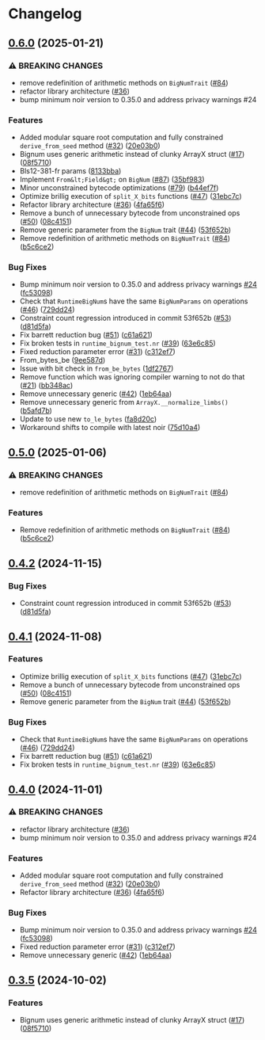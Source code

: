 # Changelog

## [0.6.0](https://github.com/madztheo/noir-bignum/compare/v0.5.0...v0.6.0) (2025-01-21)


### ⚠ BREAKING CHANGES

* remove redefinition of arithmetic methods on `BigNumTrait` ([#84](https://github.com/madztheo/noir-bignum/issues/84))
* refactor library architecture ([#36](https://github.com/madztheo/noir-bignum/issues/36))
* bump minimum noir version to 0.35.0 and address privacy warnings #24

### Features

* Added modular square root computation and fully constrained `derive_from_seed` method ([#32](https://github.com/madztheo/noir-bignum/issues/32)) ([20e03b0](https://github.com/madztheo/noir-bignum/commit/20e03b04f7e2c57b61538d707695ae02979c51b4))
* Bignum uses generic arithmetic instead of clunky ArrayX struct ([#17](https://github.com/madztheo/noir-bignum/issues/17)) ([08f5710](https://github.com/madztheo/noir-bignum/commit/08f5710e085e55c038b8555032c90a31d7c91037))
* Bls12-381-fr params ([8133bba](https://github.com/madztheo/noir-bignum/commit/8133bba56c67707c3abdf0186fdff6d0658eec4d))
* Implement `From&lt;Field&gt;` on `BigNum` ([#87](https://github.com/madztheo/noir-bignum/issues/87)) ([35bf983](https://github.com/madztheo/noir-bignum/commit/35bf983bdf80abbb2f191dd6c464a6fe3516f9c2))
* Minor unconstrained bytecode optimizations ([#79](https://github.com/madztheo/noir-bignum/issues/79)) ([b44ef7f](https://github.com/madztheo/noir-bignum/commit/b44ef7f6bee56751e2d83848e84accf25e0bdc0f))
* Optimize brillig execution of `split_X_bits` functions ([#47](https://github.com/madztheo/noir-bignum/issues/47)) ([31ebc7c](https://github.com/madztheo/noir-bignum/commit/31ebc7cc03a7d8be4aef90a632515f79e3405c7a))
* Refactor library architecture ([#36](https://github.com/madztheo/noir-bignum/issues/36)) ([4fa65f6](https://github.com/madztheo/noir-bignum/commit/4fa65f6be596ea1b6c6c49b784fa7a9aca95c5d4))
* Remove a bunch of unnecessary bytecode from unconstrained ops ([#50](https://github.com/madztheo/noir-bignum/issues/50)) ([08c4151](https://github.com/madztheo/noir-bignum/commit/08c4151f12cc4fe1831da2eba6c854948a17c3d8))
* Remove generic parameter from the `BigNum` trait ([#44](https://github.com/madztheo/noir-bignum/issues/44)) ([53f652b](https://github.com/madztheo/noir-bignum/commit/53f652b443967b589ae5ee3b3c9bdba5d3606806))
* Remove redefinition of arithmetic methods on `BigNumTrait` ([#84](https://github.com/madztheo/noir-bignum/issues/84)) ([b5c6ce2](https://github.com/madztheo/noir-bignum/commit/b5c6ce20d8a5705127f3b0c33a17e77750fc91c2))


### Bug Fixes

* Bump minimum noir version to 0.35.0 and address privacy warnings [#24](https://github.com/madztheo/noir-bignum/issues/24) ([fc53098](https://github.com/madztheo/noir-bignum/commit/fc53098332e1843759114ad7c05118e8fee141ed))
* Check that `RuntimeBigNum`s have the same `BigNumParams` on operations ([#46](https://github.com/madztheo/noir-bignum/issues/46)) ([729dd24](https://github.com/madztheo/noir-bignum/commit/729dd244e07a17b4c5f4d24fcd63caae91e8d645))
* Constraint count regression introduced in commit 53f652b  ([#53](https://github.com/madztheo/noir-bignum/issues/53)) ([d81d5fa](https://github.com/madztheo/noir-bignum/commit/d81d5fac5e2ea919bd93e513644d0edc5630261c))
* Fix barrett reduction bug ([#51](https://github.com/madztheo/noir-bignum/issues/51)) ([c61a621](https://github.com/madztheo/noir-bignum/commit/c61a621745fb6a6c3778fbee35344bc7cf79f6a9))
* Fix broken tests in `runtime_bignum_test.nr` ([#39](https://github.com/madztheo/noir-bignum/issues/39)) ([63e6c85](https://github.com/madztheo/noir-bignum/commit/63e6c851712ff3492d0b538437d3ddb0c6aacc1e))
* Fixed reduction parameter error ([#31](https://github.com/madztheo/noir-bignum/issues/31)) ([c312ef7](https://github.com/madztheo/noir-bignum/commit/c312ef72e2127153fad5afcffc5bf88045a5b4ba))
* From_bytes_be ([9ee587d](https://github.com/madztheo/noir-bignum/commit/9ee587d95c4b992b939ce8b0d56b458078d8203d))
* Issue with bit check in `from_be_bytes` ([1df2767](https://github.com/madztheo/noir-bignum/commit/1df2767c3f1217a3d4a38ad3479897364591f5f7))
* Remove function which was ignoring compiler warning to not do that ([#21](https://github.com/madztheo/noir-bignum/issues/21)) ([bb348ac](https://github.com/madztheo/noir-bignum/commit/bb348ac607236f7fb8dab75bef557cc2a23cf408))
* Remove unnecessary generic ([#42](https://github.com/madztheo/noir-bignum/issues/42)) ([1eb64aa](https://github.com/madztheo/noir-bignum/commit/1eb64aab691e96d143775183987e7dfc2132bdc3))
* Remove unnecessary generic from `ArrayX.__normalize_limbs()` ([b5afd7b](https://github.com/madztheo/noir-bignum/commit/b5afd7b65b9e93a6932a1d9ae33cdc4472212db3))
* Update to use new `to_le_bytes` ([fa8d20c](https://github.com/madztheo/noir-bignum/commit/fa8d20cead061acf516cba96dd6123c0c60f6a66))
* Workaround shifts to compile with latest noir ([75d10a4](https://github.com/madztheo/noir-bignum/commit/75d10a4916d85e713fb895c414b489be46f68034))

## [0.5.0](https://github.com/noir-lang/noir-bignum/compare/v0.4.2...v0.5.0) (2025-01-06)


### ⚠ BREAKING CHANGES

* remove redefinition of arithmetic methods on `BigNumTrait` ([#84](https://github.com/noir-lang/noir-bignum/issues/84))

### Features

* Remove redefinition of arithmetic methods on `BigNumTrait` ([#84](https://github.com/noir-lang/noir-bignum/issues/84)) ([b5c6ce2](https://github.com/noir-lang/noir-bignum/commit/b5c6ce20d8a5705127f3b0c33a17e77750fc91c2))

## [0.4.2](https://github.com/noir-lang/noir-bignum/compare/v0.4.1...v0.4.2) (2024-11-15)


### Bug Fixes

* Constraint count regression introduced in commit 53f652b  ([#53](https://github.com/noir-lang/noir-bignum/issues/53)) ([d81d5fa](https://github.com/noir-lang/noir-bignum/commit/d81d5fac5e2ea919bd93e513644d0edc5630261c))

## [0.4.1](https://github.com/noir-lang/noir-bignum/compare/v0.4.0...v0.4.1) (2024-11-08)


### Features

* Optimize brillig execution of `split_X_bits` functions ([#47](https://github.com/noir-lang/noir-bignum/issues/47)) ([31ebc7c](https://github.com/noir-lang/noir-bignum/commit/31ebc7cc03a7d8be4aef90a632515f79e3405c7a))
* Remove a bunch of unnecessary bytecode from unconstrained ops ([#50](https://github.com/noir-lang/noir-bignum/issues/50)) ([08c4151](https://github.com/noir-lang/noir-bignum/commit/08c4151f12cc4fe1831da2eba6c854948a17c3d8))
* Remove generic parameter from the `BigNum` trait ([#44](https://github.com/noir-lang/noir-bignum/issues/44)) ([53f652b](https://github.com/noir-lang/noir-bignum/commit/53f652b443967b589ae5ee3b3c9bdba5d3606806))


### Bug Fixes

* Check that `RuntimeBigNum`s have the same `BigNumParams` on operations ([#46](https://github.com/noir-lang/noir-bignum/issues/46)) ([729dd24](https://github.com/noir-lang/noir-bignum/commit/729dd244e07a17b4c5f4d24fcd63caae91e8d645))
* Fix barrett reduction bug ([#51](https://github.com/noir-lang/noir-bignum/issues/51)) ([c61a621](https://github.com/noir-lang/noir-bignum/commit/c61a621745fb6a6c3778fbee35344bc7cf79f6a9))
* Fix broken tests in `runtime_bignum_test.nr` ([#39](https://github.com/noir-lang/noir-bignum/issues/39)) ([63e6c85](https://github.com/noir-lang/noir-bignum/commit/63e6c851712ff3492d0b538437d3ddb0c6aacc1e))

## [0.4.0](https://github.com/noir-lang/noir-bignum/compare/v0.3.5...v0.4.0) (2024-11-01)


### ⚠ BREAKING CHANGES

* refactor library architecture ([#36](https://github.com/noir-lang/noir-bignum/issues/36))
* bump minimum noir version to 0.35.0 and address privacy warnings #24

### Features

* Added modular square root computation and fully constrained `derive_from_seed` method ([#32](https://github.com/noir-lang/noir-bignum/issues/32)) ([20e03b0](https://github.com/noir-lang/noir-bignum/commit/20e03b04f7e2c57b61538d707695ae02979c51b4))
* Refactor library architecture ([#36](https://github.com/noir-lang/noir-bignum/issues/36)) ([4fa65f6](https://github.com/noir-lang/noir-bignum/commit/4fa65f6be596ea1b6c6c49b784fa7a9aca95c5d4))


### Bug Fixes

* Bump minimum noir version to 0.35.0 and address privacy warnings [#24](https://github.com/noir-lang/noir-bignum/issues/24) ([fc53098](https://github.com/noir-lang/noir-bignum/commit/fc53098332e1843759114ad7c05118e8fee141ed))
* Fixed reduction parameter error ([#31](https://github.com/noir-lang/noir-bignum/issues/31)) ([c312ef7](https://github.com/noir-lang/noir-bignum/commit/c312ef72e2127153fad5afcffc5bf88045a5b4ba))
* Remove unnecessary generic ([#42](https://github.com/noir-lang/noir-bignum/issues/42)) ([1eb64aa](https://github.com/noir-lang/noir-bignum/commit/1eb64aab691e96d143775183987e7dfc2132bdc3))

## [0.3.5](https://github.com/noir-lang/noir-bignum/compare/v0.3.4...v0.3.5) (2024-10-02)


### Features

* Bignum uses generic arithmetic instead of clunky ArrayX struct ([#17](https://github.com/noir-lang/noir-bignum/issues/17)) ([08f5710](https://github.com/noir-lang/noir-bignum/commit/08f5710e085e55c038b8555032c90a31d7c91037))
